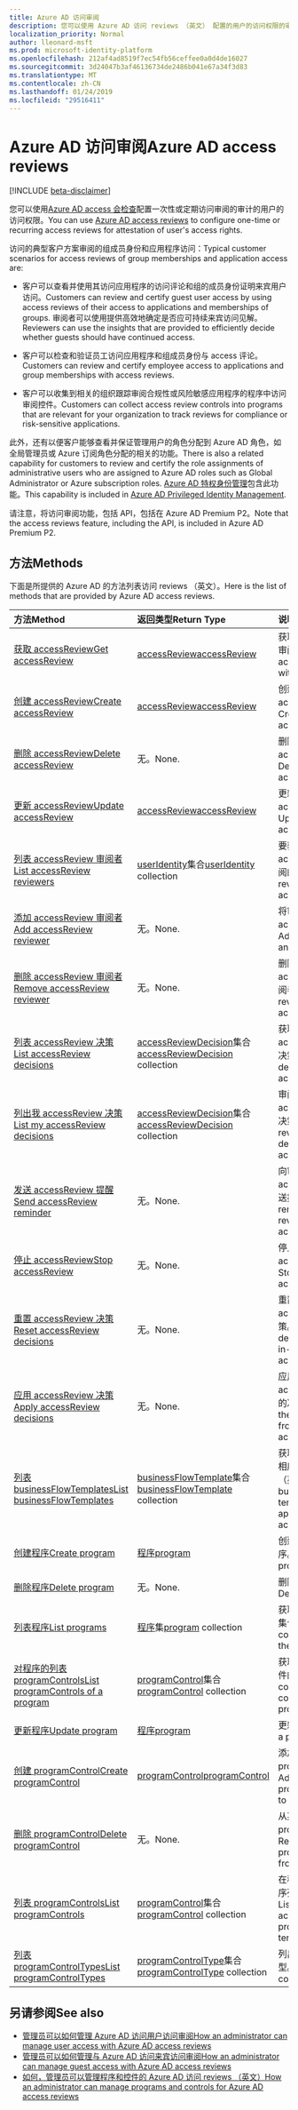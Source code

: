 ```yaml
---
title: Azure AD 访问审阅
description: 您可以使用 Azure AD 访问 reviews （英文） 配置的用户的访问权限的审计一次性或定期访问审阅。
localization_priority: Normal
author: lleonard-msft
ms.prod: microsoft-identity-platform
ms.openlocfilehash: 212af4ad8519f7ec54fb56ceffee0a0d4de16027
ms.sourcegitcommit: 3d24047b3af46136734de2486b041e67a34f3d83
ms.translationtype: MT
ms.contentlocale: zh-CN
ms.lasthandoff: 01/24/2019
ms.locfileid: "29516411"
---
```

# <a name="azure-ad-access-reviews"></a><span data-ttu-id="b02e9-103">Azure AD 访问审阅</span><span class="sxs-lookup"><span data-stu-id="b02e9-103">Azure AD access reviews</span></span>

[!INCLUDE [beta-disclaimer](../../includes/beta-disclaimer.md)]

<span data-ttu-id="b02e9-104">您可以使用[Azure AD access 会检查](https://docs.microsoft.com/en-us/azure/active-directory/active-directory-azure-ad-controls-access-reviews-overview)配置一次性或定期访问审阅的审计的用户的访问权限。</span><span class="sxs-lookup"><span data-stu-id="b02e9-104">You can use [Azure AD access reviews](https://docs.microsoft.com/en-us/azure/active-directory/active-directory-azure-ad-controls-access-reviews-overview) to configure one-time or recurring access reviews for attestation of user's access rights.</span></span>

<span data-ttu-id="b02e9-105">访问的典型客户方案审阅的组成员身份和应用程序访问：</span><span class="sxs-lookup"><span data-stu-id="b02e9-105">Typical customer scenarios for access reviews of group memberships and application access are:</span></span>
   
- <span data-ttu-id="b02e9-106">客户可以查看并使用其访问应用程序的访问评论和组的成员身份证明来宾用户访问。</span><span class="sxs-lookup"><span data-stu-id="b02e9-106">Customers can review and certify guest user access by using access reviews of their access to applications and memberships of groups.</span></span> <span data-ttu-id="b02e9-107">审阅者可以使用提供高效地确定是否应可持续来宾访问见解。</span><span class="sxs-lookup"><span data-stu-id="b02e9-107">Reviewers can use the insights that are provided to efficiently decide whether guests should have continued access.</span></span>
      
- <span data-ttu-id="b02e9-108">客户可以检查和验证员工访问应用程序和组成员身份与 access 评论。</span><span class="sxs-lookup"><span data-stu-id="b02e9-108">Customers can review and certify employee access to applications and group memberships with access reviews.</span></span>
   
- <span data-ttu-id="b02e9-109">客户可以收集到相关的组织跟踪审阅合规性或风险敏感应用程序的程序中访问审阅控件。</span><span class="sxs-lookup"><span data-stu-id="b02e9-109">Customers can collect access review controls into programs that are relevant for your organization to track reviews for compliance or risk-sensitive applications.</span></span>

<span data-ttu-id="b02e9-110">此外，还有以便客户能够查看并保证管理用户的角色分配到 Azure AD 角色，如全局管理员或 Azure 订阅角色分配的相关的功能。</span><span class="sxs-lookup"><span data-stu-id="b02e9-110">There is also a related capability for customers to review and certify the role assignments of administrative users who are assigned to Azure AD roles such as Global Administrator or Azure subscription roles.</span></span>  <span data-ttu-id="b02e9-111">[Azure AD 特权身份管理](privilegedidentitymanagement-root.md)包含此功能。</span><span class="sxs-lookup"><span data-stu-id="b02e9-111">This capability is included in [Azure AD Privileged Identity Management](privilegedidentitymanagement-root.md).</span></span>

<span data-ttu-id="b02e9-112">请注意，将访问审阅功能，包括 API，包括在 Azure AD Premium P2。</span><span class="sxs-lookup"><span data-stu-id="b02e9-112">Note that the access reviews feature, including the API, is included in Azure AD Premium P2.</span></span> 

## <a name="methods"></a><span data-ttu-id="b02e9-113">方法</span><span class="sxs-lookup"><span data-stu-id="b02e9-113">Methods</span></span>

<span data-ttu-id="b02e9-114">下面是所提供的 Azure AD 的方法列表访问 reviews （英文）。</span><span class="sxs-lookup"><span data-stu-id="b02e9-114">Here is the list of methods that are provided by Azure AD access reviews.</span></span>  

| <span data-ttu-id="b02e9-115">方法</span><span class="sxs-lookup"><span data-stu-id="b02e9-115">Method</span></span>           | <span data-ttu-id="b02e9-116">返回类型</span><span class="sxs-lookup"><span data-stu-id="b02e9-116">Return Type</span></span>    |<span data-ttu-id="b02e9-117">说明</span><span class="sxs-lookup"><span data-stu-id="b02e9-117">Description</span></span>|
|:---------------|:--------|:----------|
|[<span data-ttu-id="b02e9-118">获取 accessReview</span><span class="sxs-lookup"><span data-stu-id="b02e9-118">Get accessReview</span></span>](../api/accessreview-get.md) |   [<span data-ttu-id="b02e9-119">accessReview</span><span class="sxs-lookup"><span data-stu-id="b02e9-119">accessReview</span></span>](accessreview.md) |   <span data-ttu-id="b02e9-120">获取与特定 id 访问审阅。</span><span class="sxs-lookup"><span data-stu-id="b02e9-120">Get an access review with a specific id.</span></span> |
|[<span data-ttu-id="b02e9-121">创建 accessReview</span><span class="sxs-lookup"><span data-stu-id="b02e9-121">Create accessReview</span></span>](../api/accessreview-create.md) | [<span data-ttu-id="b02e9-122">accessReview</span><span class="sxs-lookup"><span data-stu-id="b02e9-122">accessReview</span></span>](accessreview.md) |   <span data-ttu-id="b02e9-123">创建新 accessReview。</span><span class="sxs-lookup"><span data-stu-id="b02e9-123">Create a new accessReview.</span></span> |
|[<span data-ttu-id="b02e9-124">删除 accessReview</span><span class="sxs-lookup"><span data-stu-id="b02e9-124">Delete accessReview</span></span>](../api/accessreview-delete.md) | <span data-ttu-id="b02e9-125">无。</span><span class="sxs-lookup"><span data-stu-id="b02e9-125">None.</span></span>   | <span data-ttu-id="b02e9-126">删除 accessReview。</span><span class="sxs-lookup"><span data-stu-id="b02e9-126">Delete an accessReview.</span></span> |
|[<span data-ttu-id="b02e9-127">更新 accessReview</span><span class="sxs-lookup"><span data-stu-id="b02e9-127">Update accessReview</span></span>](../api/accessreview-update.md) | [<span data-ttu-id="b02e9-128">accessReview</span><span class="sxs-lookup"><span data-stu-id="b02e9-128">accessReview</span></span>](accessreview.md) | <span data-ttu-id="b02e9-129">更新 accessReview。</span><span class="sxs-lookup"><span data-stu-id="b02e9-129">Update an accessReview.</span></span> |
|[<span data-ttu-id="b02e9-130">列表 accessReview 审阅者</span><span class="sxs-lookup"><span data-stu-id="b02e9-130">List accessReview reviewers</span></span>](../api/accessreview-listreviewers.md) |      <span data-ttu-id="b02e9-131">[userIdentity](useridentity.md)集合</span><span class="sxs-lookup"><span data-stu-id="b02e9-131">[userIdentity](useridentity.md) collection</span></span>| <span data-ttu-id="b02e9-132">要获取 accessReview 审阅的者。</span><span class="sxs-lookup"><span data-stu-id="b02e9-132">Get the reviewers of an accessReview.</span></span> |
|[<span data-ttu-id="b02e9-133">添加 accessReview 审阅者</span><span class="sxs-lookup"><span data-stu-id="b02e9-133">Add accessReview reviewer</span></span>](../api/accessreview-addreviewer.md) |      <span data-ttu-id="b02e9-134">无。</span><span class="sxs-lookup"><span data-stu-id="b02e9-134">None.</span></span>   |   <span data-ttu-id="b02e9-135">将审阅者添加到 accessReview。</span><span class="sxs-lookup"><span data-stu-id="b02e9-135">Add a reviewer to an accessReview.</span></span> |
|[<span data-ttu-id="b02e9-136">删除 accessReview 审阅者</span><span class="sxs-lookup"><span data-stu-id="b02e9-136">Remove accessReview reviewer</span></span>](../api/accessreview-removereviewer.md) | <span data-ttu-id="b02e9-137">无。</span><span class="sxs-lookup"><span data-stu-id="b02e9-137">None.</span></span>  |   <span data-ttu-id="b02e9-138">删除 accessReview 审阅者。</span><span class="sxs-lookup"><span data-stu-id="b02e9-138">Remove a reviewer from an accessReview.</span></span> |
|[<span data-ttu-id="b02e9-139">列表 accessReview 决策</span><span class="sxs-lookup"><span data-stu-id="b02e9-139">List accessReview decisions</span></span>](../api/accessreview-listdecisions.md) |      <span data-ttu-id="b02e9-140">[accessReviewDecision](accessreviewdecision.md)集合</span><span class="sxs-lookup"><span data-stu-id="b02e9-140">[accessReviewDecision](accessreviewdecision.md) collection</span></span>| <span data-ttu-id="b02e9-141">获取 accessReview 的决策。</span><span class="sxs-lookup"><span data-stu-id="b02e9-141">Get the decisions of an accessReview.</span></span>|
|[<span data-ttu-id="b02e9-142">列出我 accessReview 决策</span><span class="sxs-lookup"><span data-stu-id="b02e9-142">List my accessReview decisions</span></span>](../api/accessreview-listmydecisions.md) |     <span data-ttu-id="b02e9-143">[accessReviewDecision](accessreviewdecision.md)集合</span><span class="sxs-lookup"><span data-stu-id="b02e9-143">[accessReviewDecision](accessreviewdecision.md) collection</span></span>| <span data-ttu-id="b02e9-144">审阅者，以获取 accessReview 我决策。</span><span class="sxs-lookup"><span data-stu-id="b02e9-144">As a reviewer, get my decisions of an accessReview.</span></span>|
|[<span data-ttu-id="b02e9-145">发送 accessReview 提醒</span><span class="sxs-lookup"><span data-stu-id="b02e9-145">Send accessReview reminder</span></span>](../api/accessreview-sendreminder.md) |        <span data-ttu-id="b02e9-146">无。</span><span class="sxs-lookup"><span data-stu-id="b02e9-146">None.</span></span>   |   <span data-ttu-id="b02e9-147">向审阅者的 accessReview 发送提醒。</span><span class="sxs-lookup"><span data-stu-id="b02e9-147">Send a reminder to the reviewers of an accessReview.</span></span> |
|[<span data-ttu-id="b02e9-148">停止 accessReview</span><span class="sxs-lookup"><span data-stu-id="b02e9-148">Stop accessReview</span></span>](../api/accessreview-stop.md) |     <span data-ttu-id="b02e9-149">无。</span><span class="sxs-lookup"><span data-stu-id="b02e9-149">None.</span></span>   |   <span data-ttu-id="b02e9-150">停止 accessReview。</span><span class="sxs-lookup"><span data-stu-id="b02e9-150">Stop an accessReview.</span></span> |
|[<span data-ttu-id="b02e9-151">重置 accessReview 决策</span><span class="sxs-lookup"><span data-stu-id="b02e9-151">Reset accessReview decisions</span></span>](../api/accessreview-reset.md) |     <span data-ttu-id="b02e9-152">无。</span><span class="sxs-lookup"><span data-stu-id="b02e9-152">None.</span></span>   |   <span data-ttu-id="b02e9-153">重置正在进行 accessReview 决策。</span><span class="sxs-lookup"><span data-stu-id="b02e9-153">Reset the decisions in an in-progress accessReview.</span></span>|
|[<span data-ttu-id="b02e9-154">应用 accessReview 决策</span><span class="sxs-lookup"><span data-stu-id="b02e9-154">Apply accessReview decisions</span></span>](../api/accessreview-apply.md) |     <span data-ttu-id="b02e9-155">无。</span><span class="sxs-lookup"><span data-stu-id="b02e9-155">None.</span></span>   |   <span data-ttu-id="b02e9-156">应用已完成 accessReview 从的决策。</span><span class="sxs-lookup"><span data-stu-id="b02e9-156">Apply the decisions from a completed accessReview.</span></span>|
|[<span data-ttu-id="b02e9-157">列表 businessFlowTemplates</span><span class="sxs-lookup"><span data-stu-id="b02e9-157">List businessFlowTemplates</span></span>](../api/businessflowtemplate-list.md) | <span data-ttu-id="b02e9-158">[businessFlowTemplate](businessflowtemplate.md)集合</span><span class="sxs-lookup"><span data-stu-id="b02e9-158">[businessFlowTemplate](businessflowtemplate.md) collection</span></span>| <span data-ttu-id="b02e9-159">获取业务流程模板相应访问 reviews （英文）。</span><span class="sxs-lookup"><span data-stu-id="b02e9-159">Get the business flow templates appropriate to access reviews.</span></span>|
|[<span data-ttu-id="b02e9-160">创建程序</span><span class="sxs-lookup"><span data-stu-id="b02e9-160">Create program</span></span>](../api/program-create.md) |   [<span data-ttu-id="b02e9-161">程序</span><span class="sxs-lookup"><span data-stu-id="b02e9-161">program</span></span>](program.md)   |   <span data-ttu-id="b02e9-162">创建一个新的程序。</span><span class="sxs-lookup"><span data-stu-id="b02e9-162">Create a new program.</span></span>|
|[<span data-ttu-id="b02e9-163">删除程序</span><span class="sxs-lookup"><span data-stu-id="b02e9-163">Delete program</span></span>](../api/program-delete.md) |   <span data-ttu-id="b02e9-164">无。</span><span class="sxs-lookup"><span data-stu-id="b02e9-164">None.</span></span>   |   <span data-ttu-id="b02e9-165">删除一个程序。</span><span class="sxs-lookup"><span data-stu-id="b02e9-165">Delete a program.</span></span>|
|[<span data-ttu-id="b02e9-166">列表程序</span><span class="sxs-lookup"><span data-stu-id="b02e9-166">List programs</span></span>](../api/program-list.md) |  <span data-ttu-id="b02e9-167">[程序](program.md)集</span><span class="sxs-lookup"><span data-stu-id="b02e9-167">[program](program.md) collection</span></span>|   <span data-ttu-id="b02e9-168">获取所有的程序的集合。</span><span class="sxs-lookup"><span data-stu-id="b02e9-168">Get a collection of all the programs.</span></span>|
|[<span data-ttu-id="b02e9-169">对程序的列表 programControls</span><span class="sxs-lookup"><span data-stu-id="b02e9-169">List programControls of a program</span></span>](../api/program-listcontrols.md) |      <span data-ttu-id="b02e9-170">[programControl](programcontrol.md)集合</span><span class="sxs-lookup"><span data-stu-id="b02e9-170">[programControl](programcontrol.md) collection</span></span>| <span data-ttu-id="b02e9-171">获取一个程序的控件的集合。</span><span class="sxs-lookup"><span data-stu-id="b02e9-171">Get a collection of the controls of a program.</span></span>|
|[<span data-ttu-id="b02e9-172">更新程序</span><span class="sxs-lookup"><span data-stu-id="b02e9-172">Update program</span></span>](../api/program-update.md) |   [<span data-ttu-id="b02e9-173">程序</span><span class="sxs-lookup"><span data-stu-id="b02e9-173">program</span></span>](program.md)|  <span data-ttu-id="b02e9-174">更新程序。</span><span class="sxs-lookup"><span data-stu-id="b02e9-174">Update a program.</span></span>|
|[<span data-ttu-id="b02e9-175">创建 programControl</span><span class="sxs-lookup"><span data-stu-id="b02e9-175">Create programControl</span></span>](../api/programcontrol-create.md) |     [<span data-ttu-id="b02e9-176">programControl</span><span class="sxs-lookup"><span data-stu-id="b02e9-176">programControl</span></span>](programcontrol.md) |   <span data-ttu-id="b02e9-177">添加到程序 programControl。</span><span class="sxs-lookup"><span data-stu-id="b02e9-177">Add a programControl to a program.</span></span>|
|[<span data-ttu-id="b02e9-178">删除 programControl</span><span class="sxs-lookup"><span data-stu-id="b02e9-178">Delete programControl</span></span>](../api/programcontrol-delete.md) |     <span data-ttu-id="b02e9-179">无。</span><span class="sxs-lookup"><span data-stu-id="b02e9-179">None.</span></span>   |   <span data-ttu-id="b02e9-180">从某个程序中删除 programControl。</span><span class="sxs-lookup"><span data-stu-id="b02e9-180">Remove a programControl from a program.</span></span>|
|[<span data-ttu-id="b02e9-181">列表 programControls</span><span class="sxs-lookup"><span data-stu-id="b02e9-181">List programControls</span></span>](../api/programcontrol-list.md) | <span data-ttu-id="b02e9-182">[programControl](programcontrol.md)集合</span><span class="sxs-lookup"><span data-stu-id="b02e9-182">[programControl](programcontrol.md) collection</span></span>| <span data-ttu-id="b02e9-183">在租户中的所有程序列表控件中。</span><span class="sxs-lookup"><span data-stu-id="b02e9-183">List controls across all programs in the tenant.</span></span>|
|[<span data-ttu-id="b02e9-184">列表 programControlTypes</span><span class="sxs-lookup"><span data-stu-id="b02e9-184">List programControlTypes</span></span>](../api/programcontroltype-list.md) | <span data-ttu-id="b02e9-185">[programControlType](programcontroltype.md)集合</span><span class="sxs-lookup"><span data-stu-id="b02e9-185">[programControlType](programcontroltype.md) collection</span></span>| <span data-ttu-id="b02e9-186">列出程序控件类型。</span><span class="sxs-lookup"><span data-stu-id="b02e9-186">List program control types.</span></span> |


## <a name="see-also"></a><span data-ttu-id="b02e9-187">另请参阅</span><span class="sxs-lookup"><span data-stu-id="b02e9-187">See also</span></span>

- [<span data-ttu-id="b02e9-188">管理员可以如何管理 Azure AD 访问用户访问审阅</span><span class="sxs-lookup"><span data-stu-id="b02e9-188">How an administrator can manage user access with Azure AD access reviews</span></span>](https://docs.microsoft.com/en-us/azure/active-directory/active-directory-azure-ad-controls-manage-user-access-with-access-reviews)
- [<span data-ttu-id="b02e9-189">管理员可以如何管理与 Azure AD 访问来宾访问审阅</span><span class="sxs-lookup"><span data-stu-id="b02e9-189">How an administrator can manage guest access with Azure AD access reviews</span></span>](https://docs.microsoft.com/en-us/azure/active-directory/active-directory-azure-ad-controls-manage-guest-access-with-access-reviews)
- [<span data-ttu-id="b02e9-190">如何，管理员可以管理程序和控件的 Azure AD 访问 reviews （英文）</span><span class="sxs-lookup"><span data-stu-id="b02e9-190">How an administrator can manage programs and controls for Azure AD access reviews</span></span>](https://docs.microsoft.com/en-us/azure/active-directory/active-directory-azure-ad-controls-manage-programs-controls)


<!--
{
  "type": "#page.annotation",
  "description": "Service root",
  "keywords": "",
  "section": "documentation",
  "tocPath": "",
  "suppressions": [
    "Error: /api-reference/beta/resources/accessreviews-root.md:\r\n      Exception processing links.\r\n    System.ArgumentException: Link Definition was null. Link text: !INCLUDE [beta-disclaimer](../../includes/beta-disclaimer.md)\r\n      at ApiDoctor.Validation.DocFile.get_LinkDestinations()\r\n      at ApiDoctor.Validation.DocSet.ValidateLinks(Boolean includeWarnings, String[] relativePathForFiles, IssueLogger issues, Boolean requireFilenameCaseMatch, Boolean printOrphanedFiles)"
  ]
}
-->
